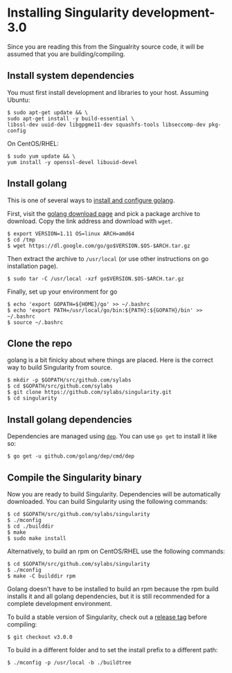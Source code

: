 # Installing Singularity development-3.0

Since you are reading this from the Singualrity source code, it will be assumed
that you are building/compiling.

## Install system dependencies
You must first install development and libraries to your host.
Assuming Ubuntu:

```
$ sudo apt-get update && \
sudo apt-get install -y build-essential \
libssl-dev uuid-dev libgpgme11-dev squashfs-tools libseccomp-dev pkg-config
```

On CentOS/RHEL:

```
$ sudo yum update && \
yum install -y openssl-devel libuuid-devel
```

## Install golang

This is one of several ways to [install and configure golang](https://golang.org/doc/install).

First, visit the [golang download page](https://golang.org/dl/) and pick a
package archive to download.  Copy the link address and download with `wget`.

```
$ export VERSION=1.11 OS=linux ARCH=amd64
$ cd /tmp
$ wget https://dl.google.com/go/go$VERSION.$OS-$ARCH.tar.gz
```

Then extract the archive to `/usr/local` (or use other instructions on go
installation page).

```
$ sudo tar -C /usr/local -xzf go$VERSION.$OS-$ARCH.tar.gz
```

Finally, set up your environment for go

```
$ echo 'export GOPATH=${HOME}/go' >> ~/.bashrc
$ echo 'export PATH=/usr/local/go/bin:${PATH}:${GOPATH}/bin' >> ~/.bashrc
$ source ~/.bashrc
```

## Clone the repo
golang is a bit finicky about where things are placed. Here is the correct way
to build Singularity from source.

```
$ mkdir -p $GOPATH/src/github.com/sylabs
$ cd $GOPATH/src/github.com/sylabs
$ git clone https://github.com/sylabs/singularity.git
$ cd singularity
```

## Install golang dependencies
Dependencies are managed using [`dep`](https://github.com/golang/dep). You can
use `go get` to install it like so:

```
$ go get -u github.com/golang/dep/cmd/dep
```

## Compile the Singularity binary
Now you are ready to build Singularity. Dependencies will be automatically
downloaded. You can build Singularity using the following commands:

```
$ cd $GOPATH/src/github.com/sylabs/singularity
$ ./mconfig
$ cd ./builddir
$ make
$ sudo make install
```

Alternatively, to build an rpm on CentOS/RHEL use the following commands: 

```
$ cd $GOPATH/src/github.com/sylabs/singularity
$ ./mconfig
$ make -C builddir rpm
```

Golang doesn't have to be installed to build an rpm because the rpm
build installs it and all golang dependencies, but it is still
recommended for a complete development environment.

To build a stable version of Singularity, check out a [release tag](https://github.com/sylabs/singularity/tags) before compiling:

```
$ git checkout v3.0.0
```

To build in a different folder and to set the install prefix to a different path:

```
$ ./mconfig -p /usr/local -b ./buildtree
```
